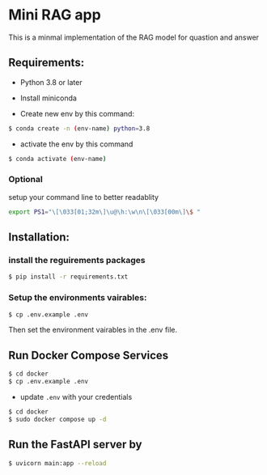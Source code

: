 # Mini RAG app
This is a minmal implementation of the RAG model for quastion and answer

## Requirements:

- Python 3.8 or later

- Install miniconda

- Create new env by this command:
```bash
$ conda create -n (env-name) python=3.8
```
- activate the env by this command
```bash
$ conda activate (env-name)
```
### Optional

setup your command line to better readablity
```bash
export PS1="\[\033[01;32m\]\u@\h:\w\n\[\033[00m\]\$ "
```

## Installation:

### install the reguirements packages
```bash
$ pip install -r requirements.txt
```

### Setup the environments vairables:
```bash
$ cp .env.example .env
```
Then set the environment vairables in the .env file.

## Run Docker Compose Services

```bash
$ cd docker
$ cp .env.example .env
```

- update `.env` with your credentials

```bash
$ cd docker
$ sudo docker compose up -d
```

## Run the FastAPI server by
```bash
$ uvicorn main:app --reload
```

